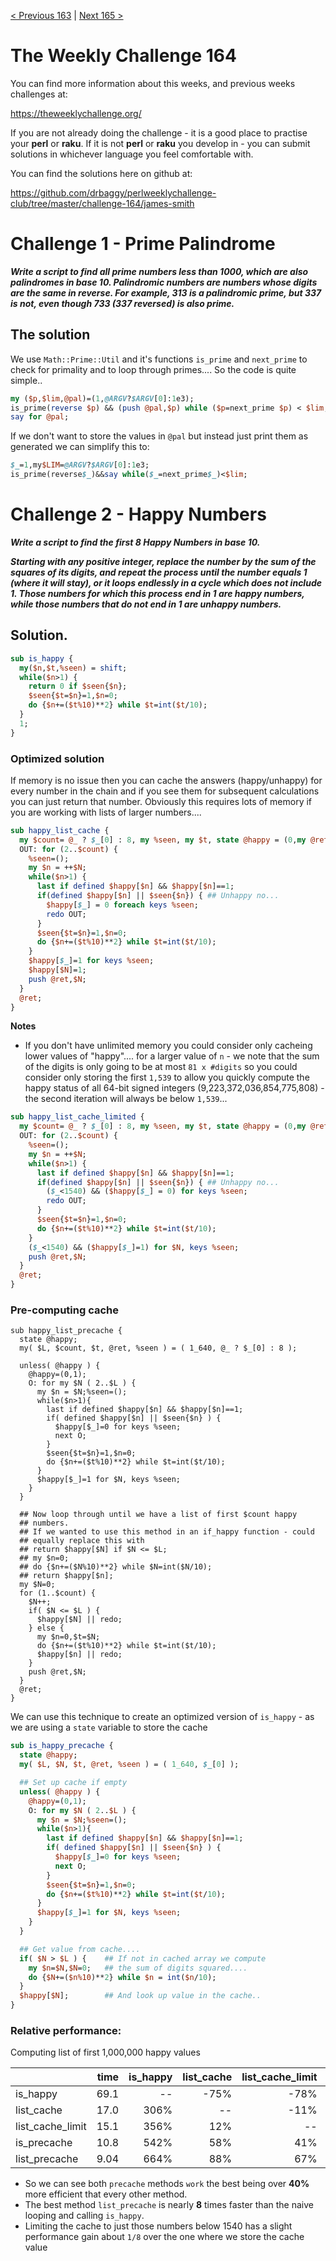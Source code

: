 [< Previous 163](https://github.com/drbaggy/perlweeklychallenge-club/tree/master/challenge-163/james-smith) |
[Next 165 >](https://github.com/drbaggy/perlweeklychallenge-club/tree/master/challenge-164/james-smith)
# The Weekly Challenge 164

You can find more information about this weeks, and previous weeks challenges at:

  https://theweeklychallenge.org/

If you are not already doing the challenge - it is a good place to practise your
**perl** or **raku**. If it is not **perl** or **raku** you develop in - you can
submit solutions in whichever language you feel comfortable with.

You can find the solutions here on github at:

https://github.com/drbaggy/perlweeklychallenge-club/tree/master/challenge-164/james-smith

# Challenge 1 - Prime Palindrome

***Write a script to find all prime numbers less than 1000, which are also palindromes in base 10. Palindromic numbers are numbers whose digits are the same in reverse. For example, 313 is a palindromic prime, but 337 is not, even though 733 (337 reversed) is also prime.***

## The solution

We use `Math::Prime::Util` and it's functions `is_prime` and `next_prime` to check for primality and to loop through primes.... So the code is quite simple..

```perl
my ($p,$lim,@pal)=(1,@ARGV?$ARGV[0]:1e3);
is_prime(reverse $p) && (push @pal,$p) while ($p=next_prime $p) < $lim;
say for @pal;
```

If we don't want to store the values in `@pal` but instead just print them as generated we can simplify this to:

```perl
$_=1,my$LIM=@ARGV?$ARGV[0]:1e3;
is_prime(reverse$_)&&say while($_=next_prime$_)<$lim;
```

# Challenge 2 - Happy Numbers

***Write a script to find the first 8 Happy Numbers in base 10.***

***Starting with any positive integer, replace the number by the sum of the squares of its digits, and repeat the process until the number equals 1 (where it will stay), or it loops endlessly in a cycle which does not include 1. Those numbers for which this process end in 1 are happy numbers, while those numbers that do not end in 1 are unhappy numbers.***

## Solution.

```perl
sub is_happy {
  my($n,$t,%seen) = shift;
  while($n>1) {
    return 0 if $seen{$n};
    $seen{$t=$n}=1,$n=0;
    do {$n+=($t%10)**2} while $t=int($t/10);
  }
  1;
}
```
### Optimized solution

If memory is no issue then you can cache the answers (happy/unhappy) for every number in the chain and if you see them for subsequent calculations you can just return that number. Obviously this requires lots of memory if you are working with lists of larger numbers....

```perl
sub happy_list_cache {
  my $count= @_ ? $_[0] : 8, my %seen, my $t, state @happy = (0,my @ret = my $N = 1);
  OUT: for (2..$count) {
    %seen=();
    my $n = ++$N;
    while($n>1) {
      last if defined $happy[$n] && $happy[$n]==1;
      if(defined $happy[$n] || $seen{$n}) { ## Unhappy no...
        $happy[$_] = 0 foreach keys %seen;
        redo OUT;
      }
      $seen{$t=$n}=1,$n=0;
      do {$n+=($t%10)**2} while $t=int($t/10);
    }
    $happy[$_]=1 for keys %seen;
    $happy[$N]=1;
    push @ret,$N;
  }
  @ret;
}
```

**Notes**

  * If you don't have unlimited memory you could consider only cacheing lower values of "happy".... for a larger value of `n` - we note that the sum of the digits is only going to be at most `81 x #digits` so you could consider only storing the first `1,539` to allow you quickly compute the happy status of all 64-bit signed integers (9,223,372,036,854,775,808) - the second iteration will always be below `1,539`...

```perl
sub happy_list_cache_limited {
  my $count= @_ ? $_[0] : 8, my %seen, my $t, state @happy = (0,my @ret = my $N = 1);
  OUT: for (2..$count) {
    %seen=();
    my $n = ++$N;
    while($n>1) {
      last if defined $happy[$n] && $happy[$n]==1;
      if(defined $happy[$n] || $seen{$n}) { ## Unhappy no...
        ($_<1540) && ($happy[$_] = 0) for keys %seen;
        redo OUT;
      }
      $seen{$t=$n}=1,$n=0;
      do {$n+=($t%10)**2} while $t=int($t/10);
    }
    ($_<1540) && ($happy[$_]=1) for $N, keys %seen;
    push @ret,$N;
  }
  @ret;
}

```

### Pre-computing cache

```
sub happy_list_precache {
  state @happy;
  my( $L, $count, $t, @ret, %seen ) = ( 1_640, @_ ? $_[0] : 8 );

  unless( @happy ) {
    @happy=(0,1);
    O: for my $N ( 2..$L ) {
      my $n = $N;%seen=();
      while($n>1){
        last if defined $happy[$n] && $happy[$n]==1;
        if( defined $happy[$n] || $seen{$n} ) {
          $happy[$_]=0 for keys %seen;
          next O;
        }
        $seen{$t=$n}=1,$n=0;
        do {$n+=($t%10)**2} while $t=int($t/10);
      }
      $happy[$_]=1 for $N, keys %seen;
    }
  }

  ## Now loop through until we have a list of first $count happy
  ## numbers.
  ## If we wanted to use this method in an if_happy function - could
  ## equally replace this with
  ## return $happy[$N] if $N <= $L;
  ## my $n=0;
  ## do {$n+=($N%10)**2} while $N=int($N/10);
  ## return $happy[$n];
  my $N=0;
  for (1..$count) {
    $N++;
    if( $N <= $L ) {
      $happy[$N] || redo;
    } else {
      my $n=0,$t=$N;
      do {$n+=($t%10)**2} while $t=int($t/10);
      $happy[$n] || redo;
    }
    push @ret,$N;
  }
  @ret;
}
```

We can use this technique to create an optimized version of `is_happy` - as we are using a `state` variable to store the cache

```perl
sub is_happy_precache {
  state @happy;
  my( $L, $N, $t, @ret, %seen ) = ( 1_640, $_[0] );

  ## Set up cache if empty
  unless( @happy ) {
    @happy=(0,1);
    O: for my $N ( 2..$L ) {
      my $n = $N;%seen=();
      while($n>1){
        last if defined $happy[$n] && $happy[$n]==1;
        if( defined $happy[$n] || $seen{$n} ) {
          $happy[$_]=0 for keys %seen;
          next O;
        }
        $seen{$t=$n}=1,$n=0;
        do {$n+=($t%10)**2} while $t=int($t/10);
      }
      $happy[$_]=1 for $N, keys %seen;
    }
  }

  ## Get value from cache....
  if( $N > $L ) {    ## If not in cached array we compute
    my $n=$N,$N=0;   ## the sum of digits squared....
    do {$N+=($n%10)**2} while $n = int($n/10);
  }
  $happy[$N];        ## And look up value in the cache..
}
```

### Relative performance:

Computing list of first 1,000,000 happy values

|                   | time  | is_happy | list_cache | list_cache_limit | is_precache | list_precache |
| :---------------- | ----: | -------: | ---------: | ---------------: | ----------: | ------------: |
| is_happy          |  69.1 |       -- |       -75% |             -78% |        -84% |          -87% |
| list_cache        |  17.0 |     306% |         -- |             -11% |        -37% |          -47% |
| list_cache_limit  |  15.1 |     356% |        12% |               -- |        -29% |          -40% |
| is_precache       |  10.8 |     542% |        58% |              41% |          -- |          -16% |
| list_precache     |  9.04 |     664% |        88% |              67% |         19% |            -- |

 * So we can see both `precache` methods `work` the best being over **40%** more efficient that every other method.
 * The best method `list_precache` is nearly **8** times faster than the naive looping and calling `is_happy`.
 * Limiting the cache to just those numbers below 1540 has a slight performance gain about `1/8` over the one where we store the cache value
